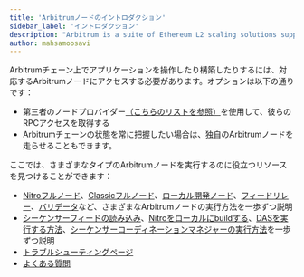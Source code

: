 ```yaml
---
title: 'Arbitrumノードのイントロダクション'
sidebar_label: 'イントロダクション'
description: "Arbitrum is a suite of Ethereum L2 scaling solutions supported by a decentralized network of nodes. This guide introduces you to Arbitrum's node types and how they work together to scale Ethereum."
author: mahsamoosavi
---
```


Arbitrumチェーン上でアプリケーションを操作したり構築したりするには、対応するArbitrumノードにアクセスする必要があります。オプションは以下の通りです：
- 第三者のノードプロバイダー[（こちらのリストを参照）](/node-running/node-providers.mdx)を使用して、彼らのRPCアクセスを取得する
- Arbitrumチェーンの状態を常に把握したい場合は、独自のArbitrumノードを走らせることもできます。

ここでは、さまざまなタイプのArbitrumノードを実行するのに役立つリソースを見つけることができます：
- [Nitroフルノード](./how-tos/running-a-full-node.mdx)、[Classicフルノード](./how-tos/running-a-classic-node.mdx)、[ローカル開発ノード](./how-tos/local-dev-node.mdx)、[フィードリレー](./how-tos/running-a-feed-relay.mdx)、[バリデータ](./how-tos/running-a-validator.mdx)など、さまざまなArbitrumノードの実行方法を一歩ずつ説明
- [シーケンサーフィードの読み込み](./how-tos/read-sequencer-feed.md)、[Nitroをローカルにbuildする](./how-tos/build-nitro-locally.md)、[DASを実行する方法](./how-tos/running-a-daserver.mdx)、[シーケンサーコーディネーションマネジャーの実行方法](./how-tos/running-a-sequencer-coordinator-manager)を一歩ずつ説明
- [トラブルシューティングページ](./troubleshooting-running-nodes.md)
- [よくある質問](./faq.md)



